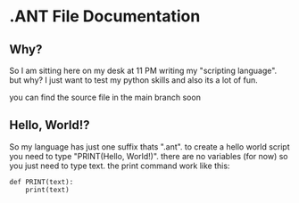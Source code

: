 # .ANT File Documentation
## Why?
So I am sitting here on my desk at 11 PM writing my "scripting language".
but why? I just want to test my python skills and also its a lot of fun.

you can find the source file in the main branch soon

## Hello, World!?
So my language has just one suffix thats ".ant".
to create a hello world script you need to type "PRINT(Hello, World!)".
there are no variables (for now) so you just need to type text.
the print command work like this:

```
def PRINT(text):
    print(text)
```

